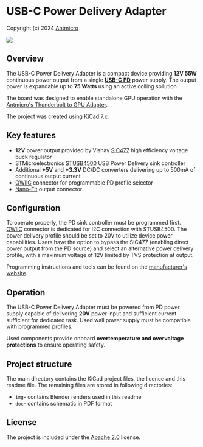 # USB-C Power Delivery Adapter

Copyright (c) 2024 [Antmicro](https://www.antmicro.com)

![](img/USB-C-power-adapter_top_iso_paper_black.png)

## Overview

The USB-C Power Delivery Adapter is a compact device providing **12V 55W** continuous power output from a single [**USB-C PD**](https://www.usb.org/usb-charger-pd) power supply. The output power is expandable up to **75 Watts** using an active colling sollution.

The board was designed to enable standalone GPU operation with the [Antmicro's Thunderbolt to GPU Adapter](https://openhardware.antmicro.com/boards/thunderbolt-gpu-adapter/?tab=features).

The project was created using [KiCad 7.x](https://www.kicad.org/).

## Key features
* **12V** power output provided by Vishay [SIC477](https://www.vishay.com/docs/77113/sic47x.pdf) high efficiency voltage buck regulator
* STMicroelectronics [STUSB4500](https://www.mouser.com/datasheet/2/389/dm00489312-1799262.pdf) USB Power Delivery sink controller
* Additional **+5V** and **+3.3V** DC/DC converters delivering up to 500mA of continuous output current
* [QWIIC](https://www.sparkfun.com/qwiic) connector for programmable PD profile selector
* [Nano-Fit](https://www.molex.com/en-us/products/connectors/wire-to-board-connectors/nano-fit-connectors) output connector


## Configuration
To operate properly, the PD sink controller must be programmed first. [QWIIC](https://www.sparkfun.com/qwiic) connector is dedicated for I2C connection with STUSB4500. The power delivery profile should be set to 20V to utilize device power capabilities. Users have the option to bypass the SIC477 (enabling direct power output from the PD source) and select an alternative power delivery profile, with a maximum voltage of 12V limited by TVS protection at output.

Programming instructions and tools can be found on the [manufacturer's website](https://www.st.com/en/interfaces-and-transceivers/stusb4500.html#overview).


## Operation
The USB-C Power Delivery Adapter must be powered from PD power supply capable of delivering **20V** power input and sufficient current sufficient for dedicated task. Used wall power supply must be compatible with programmed profiles. 

Used components provide onboard **overtemperature and overvoltage protections** to ensure operating safety.


## Project structure
The main directory contains the KiCad project files, the licence and this readme file.
The remaining files are stored in following directories:
* `img`- contains Blender renders used in this readme
* `doc`- contains schematic in PDF format


## License
The project is included under the [Apache 2.0](/LICENSE) license.